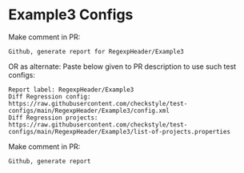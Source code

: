 # Example3 Configs
Make comment in PR:
```
Github, generate report for RegexpHeader/Example3
```
OR as alternate:
Paste below given to PR description to use such test configs:
```
Report label: RegexpHeader/Example3
Diff Regression config: https://raw.githubusercontent.com/checkstyle/test-configs/main/RegexpHeader/Example3/config.xml
Diff Regression projects: https://raw.githubusercontent.com/checkstyle/test-configs/main/RegexpHeader/Example3/list-of-projects.properties
```
Make comment in PR:
```
Github, generate report
```
